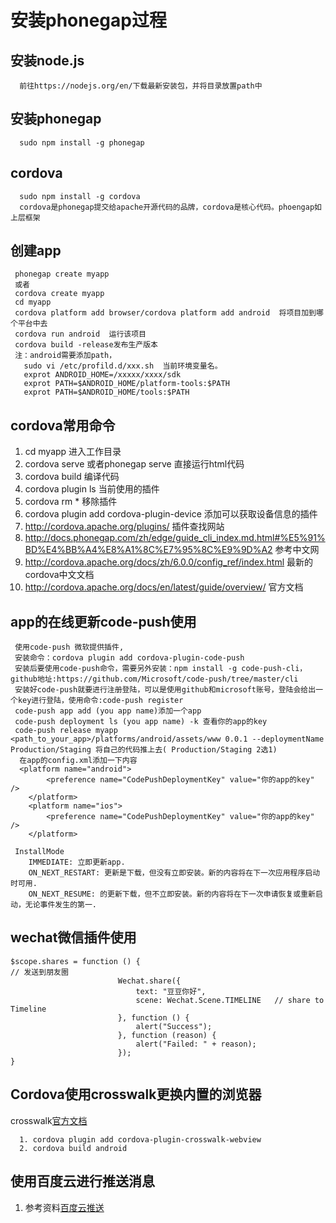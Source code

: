 # 安装phonegap过程
## 安装node.js
```
  前往https://nodejs.org/en/下载最新安装包，并将目录放置path中
```
## 安装phonegap
```
  sudo npm install -g phonegap
```

## cordova
```
  sudo npm install -g cordova 
  cordova是phonegap提交给apache开源代码的品牌，cordova是核心代码。phoengap如上层框架
```
## 创建app
```
 phonegap create myapp
 或者
 cordova create myapp
 cd myapp
 cordova platform add browser/cordova platform add android  将项目加到哪个平台中去
 cordova run android  运行该项目
 cordova build -release发布生产版本
 注：android需要添加path，
   sudo vi /etc/profild.d/xxx.sh  当前环境变量名。
   exprot ANDROID_HOME=/xxxxx/xxxx/sdk
   exprot PATH=$ANDROID_HOME/platform-tools:$PATH
   exprot PATH=$ANDROID_HOME/tools:$PATH
```
## cordova常用命令

 1. cd myapp   进入工作目录
 2. cordova serve 或者phonegap serve 直接运行html代码
 3. cordova build  编译代码
 4. cordova plugin ls 当前使用的插件
 5.  cordova rm *  移除插件
 6. cordova plugin add cordova-plugin-device 添加可以获取设备信息的插件
 7. http://cordova.apache.org/plugins/  插件查找网站
 8.  http://docs.phonegap.com/zh/edge/guide_cli_index.md.html#%E5%91%BD%E4%BB%A4%E8%A1%8C%E7%95%8C%E9%9D%A2  参考中文网
 9. http://cordova.apache.org/docs/zh/6.0.0/config_ref/index.html   最新的cordova中文文档
 10. http://cordova.apache.org/docs/en/latest/guide/overview/  官方文档

## app的在线更新code-push使用
```
 使用code-push 微软提供插件,
 安装命令：cordova plugin add cordova-plugin-code-push
 安装后要使用code-push命令，需要另外安装：npm install -g code-push-cli，github地址:https://github.com/Microsoft/code-push/tree/master/cli
 安装好code-push就要进行注册登陆，可以是使用github和microsoft账号，登陆会给出一个key进行登陆，使用命令:code-push register 
 code-push app add (you app name)添加一个app
 code-push deployment ls (you app name) -k 查看你的app的key
 code-push release myapp <path_to_your_app>/platforms/android/assets/www 0.0.1 --deploymentName Production/Staging 将自己的代码推上去( Production/Staging 2选1)
  在app的config.xml添加一下内容
  <platform name="android">
        <preference name="CodePushDeploymentKey" value="你的app的key" />
    </platform>
    <platform name="ios">
        <preference name="CodePushDeploymentKey" value="你的app的key" />
    </platform>
 
 InstallMode
    IMMEDIATE: 立即更新app.
    ON_NEXT_RESTART: 更新是下载，但没有立即安装。新的内容将在下一次应用程序启动时可用.
    ON_NEXT_RESUME: 的更新下载，但不立即安装。新的内容将在下一次申请恢复或重新启动，无论事件发生的第一.
```
## wechat微信插件使用
```
$scope.shares = function () {
// 发送到朋友圈
                        Wechat.share({
                            text: "豆豆你好",
                            scene: Wechat.Scene.TIMELINE   // share to Timeline
                        }, function () {
                            alert("Success");
                        }, function (reason) {
                            alert("Failed: " + reason);
                        });
}
```
## Cordova使用crosswalk更换内置的浏览器

 crosswalk[官方文档](https://crosswalk-project.org/documentation/cordova.html "官方文档")
```
  1. cordova plugin add cordova-plugin-crosswalk-webview
  2. cordova build android
```

## 使用百度云进行推送消息
1. 参考资料[百度云推送](https://github.com/EtherZhou/baidupush "百度云推送")